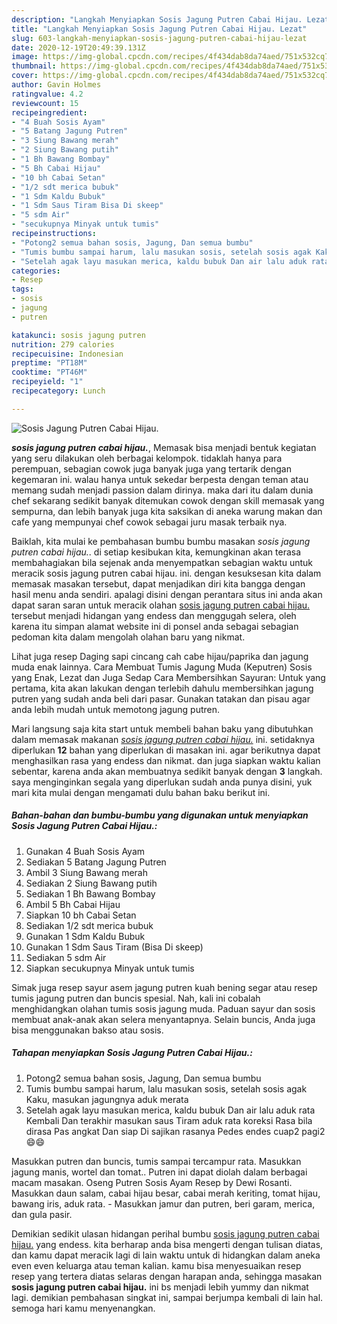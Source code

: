 ```yaml
---
description: "Langkah Menyiapkan Sosis Jagung Putren Cabai Hijau. Lezat"
title: "Langkah Menyiapkan Sosis Jagung Putren Cabai Hijau. Lezat"
slug: 603-langkah-menyiapkan-sosis-jagung-putren-cabai-hijau-lezat
date: 2020-12-19T20:49:39.131Z
image: https://img-global.cpcdn.com/recipes/4f434dab8da74aed/751x532cq70/sosis-jagung-putren-cabai-hijau-foto-resep-utama.jpg
thumbnail: https://img-global.cpcdn.com/recipes/4f434dab8da74aed/751x532cq70/sosis-jagung-putren-cabai-hijau-foto-resep-utama.jpg
cover: https://img-global.cpcdn.com/recipes/4f434dab8da74aed/751x532cq70/sosis-jagung-putren-cabai-hijau-foto-resep-utama.jpg
author: Gavin Holmes
ratingvalue: 4.2
reviewcount: 15
recipeingredient:
- "4 Buah Sosis Ayam"
- "5 Batang Jagung Putren"
- "3 Siung Bawang merah"
- "2 Siung Bawang putih"
- "1 Bh Bawang Bombay"
- "5 Bh Cabai Hijau"
- "10 bh Cabai Setan"
- "1/2 sdt merica bubuk"
- "1 Sdm Kaldu Bubuk"
- "1 Sdm Saus Tiram Bisa Di skeep"
- "5 sdm Air"
- "secukupnya Minyak untuk tumis"
recipeinstructions:
- "Potong2 semua bahan sosis, Jagung, Dan semua bumbu"
- "Tumis bumbu sampai harum, lalu masukan sosis, setelah sosis agak Kaku, masukan jagungnya aduk merata"
- "Setelah agak layu masukan merica, kaldu bubuk Dan air lalu aduk rata Kembali Dan terakhir masukan saus Tiram aduk rata koreksi Rasa bila dirasa Pas angkat Dan siap Di sajikan rasanya Pedes endes cuap2 pagi2 😄😄"
categories:
- Resep
tags:
- sosis
- jagung
- putren

katakunci: sosis jagung putren 
nutrition: 279 calories
recipecuisine: Indonesian
preptime: "PT18M"
cooktime: "PT46M"
recipeyield: "1"
recipecategory: Lunch

---
```



![Sosis Jagung Putren Cabai Hijau.](https://img-global.cpcdn.com/recipes/4f434dab8da74aed/751x532cq70/sosis-jagung-putren-cabai-hijau-foto-resep-utama.jpg)

<b><i>sosis jagung putren cabai hijau.</i></b>, Memasak bisa menjadi bentuk kegiatan yang seru dilakukan oleh berbagai kelompok. tidaklah hanya para perempuan, sebagian cowok juga banyak juga yang tertarik dengan kegemaran ini. walau hanya untuk sekedar berpesta dengan teman atau memang sudah menjadi passion dalam dirinya. maka dari itu dalam dunia chef sekarang sedikit banyak ditemukan cowok dengan skill memasak yang sempurna, dan lebih banyak juga kita saksikan di aneka warung makan dan cafe yang mempunyai chef cowok sebagai juru masak terbaik nya.

Baiklah, kita mulai ke pembahasan bumbu bumbu masakan <i>sosis jagung putren cabai hijau.</i>. di setiap kesibukan kita, kemungkinan akan terasa membahagiakan bila sejenak anda menyempatkan sebagian waktu untuk meracik sosis jagung putren cabai hijau. ini. dengan kesuksesan kita dalam memasak masakan tersebut, dapat menjadikan diri kita bangga dengan hasil menu anda sendiri. apalagi disini dengan perantara situs ini anda akan dapat saran saran untuk meracik olahan <u>sosis jagung putren cabai hijau.</u> tersebut menjadi hidangan yang endess dan menggugah selera, oleh karena itu simpan alamat website ini di ponsel anda sebagai sebagian pedoman kita dalam mengolah olahan baru yang nikmat.

Lihat juga resep Daging sapi cincang cah cabe hijau/paprika dan jagung muda enak lainnya. Cara Membuat Tumis Jagung Muda (Keputren) Sosis yang Enak, Lezat dan Juga Sedap Cara Membersihkan Sayuran: Untuk yang pertama, kita akan lakukan dengan terlebih dahulu membersihkan jagung putren yang sudah anda beli dari pasar. Gunakan tatakan dan pisau agar anda lebih mudah untuk memotong jagung putren.


Mari langsung saja kita start untuk membeli bahan baku yang dibutuhkan dalam memasak makanan <u><i>sosis jagung putren cabai hijau.</i></u> ini. setidaknya diperlukan <b>12</b> bahan yang diperlukan di masakan ini. agar berikutnya dapat menghasilkan rasa yang endess dan nikmat. dan juga siapkan waktu kalian sebentar, karena anda akan membuatnya sedikit banyak dengan <b>3</b> langkah. saya menginginkan segala yang diperlukan sudah anda punya disini, yuk mari kita mulai dengan mengamati dulu bahan baku berikut ini.

<!--inarticleads1-->

##### Bahan-bahan dan bumbu-bumbu yang digunakan untuk menyiapkan Sosis Jagung Putren Cabai Hijau.:

1. Gunakan 4 Buah Sosis Ayam
1. Sediakan 5 Batang Jagung Putren
1. Ambil 3 Siung Bawang merah
1. Sediakan 2 Siung Bawang putih
1. Sediakan 1 Bh Bawang Bombay
1. Ambil 5 Bh Cabai Hijau
1. Siapkan 10 bh Cabai Setan
1. Sediakan 1/2 sdt merica bubuk
1. Gunakan 1 Sdm Kaldu Bubuk
1. Gunakan 1 Sdm Saus Tiram (Bisa Di skeep)
1. Sediakan 5 sdm Air
1. Siapkan secukupnya Minyak untuk tumis


Simak juga resep sayur asem jagung putren kuah bening segar atau resep tumis jagung putren dan buncis spesial. Nah, kali ini cobalah menghidangkan olahan tumis sosis jagung muda. Paduan sayur dan sosis membuat anak-anak akan selera menyantapnya. Selain buncis, Anda juga bisa menggunakan bakso atau sosis. 

<!--inarticleads2-->

##### Tahapan menyiapkan Sosis Jagung Putren Cabai Hijau.:

1. Potong2 semua bahan sosis, Jagung, Dan semua bumbu
1. Tumis bumbu sampai harum, lalu masukan sosis, setelah sosis agak Kaku, masukan jagungnya aduk merata
1. Setelah agak layu masukan merica, kaldu bubuk Dan air lalu aduk rata Kembali Dan terakhir masukan saus Tiram aduk rata koreksi Rasa bila dirasa Pas angkat Dan siap Di sajikan rasanya Pedes endes cuap2 pagi2 😄😄


Masukkan putren dan buncis, tumis sampai tercampur rata. Masukkan jagung manis, wortel dan tomat.. Putren ini dapat diolah dalam berbagai macam masakan. Oseng Putren Sosis Ayam Resep by Dewi Rosanti. Masukkan daun salam, cabai hijau besar, cabai merah keriting, tomat hijau, bawang iris, aduk rata. - Masukkan jamur dan putren, beri garam, merica, dan gula pasir. 

Demikian sedikit ulasan hidangan perihal bumbu <u>sosis jagung putren cabai hijau.</u> yang endess. kita berharap anda bisa mengerti dengan tulisan diatas, dan kamu dapat meracik lagi di lain waktu untuk di hidangkan dalam aneka even even keluarga atau teman kalian. kamu bisa menyesuaikan resep resep yang tertera diatas selaras dengan harapan anda, sehingga masakan <b>sosis jagung putren cabai hijau.</b> ini bs menjadi lebih yummy dan nikmat lagi. demikian pembahasan singkat ini, sampai berjumpa kembali di lain hal. semoga hari kamu menyenangkan.

